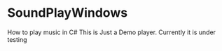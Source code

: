 # SoundPlayWindows
How to play music in C#
This is Just a Demo player.
Currently it is under testing
